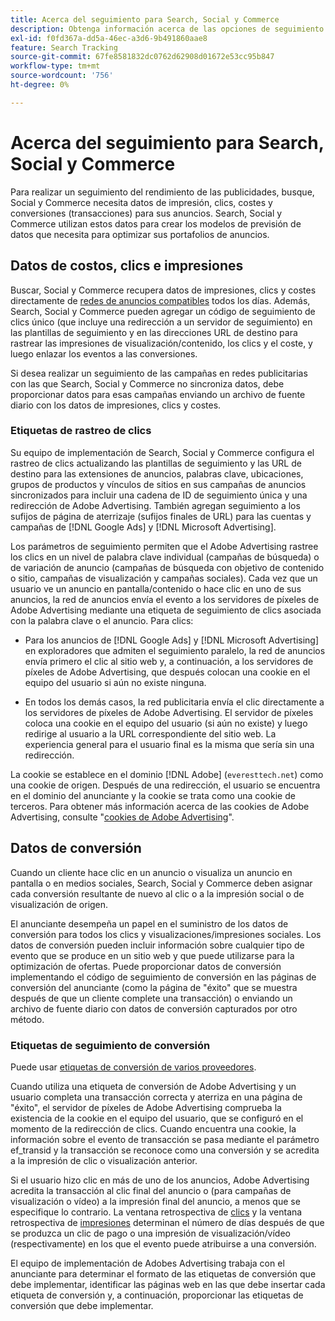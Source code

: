```yaml
---
title: Acerca del seguimiento para Search, Social y Commerce
description: Obtenga información acerca de las opciones de seguimiento para Search, Social y Commerce.
exl-id: f0fd367a-dd5a-46ec-a3d6-9b491860aae8
feature: Search Tracking
source-git-commit: 67fe8581832dc0762d62908d01672e53cc95b847
workflow-type: tm+mt
source-wordcount: '756'
ht-degree: 0%

---
```


# Acerca del seguimiento para Search, Social y Commerce

Para realizar un seguimiento del rendimiento de las publicidades, busque, Social y Commerce necesita datos de impresión, clics, costes y conversiones (transacciones) para sus anuncios. Search, Social y Commerce utilizan estos datos para crear los modelos de previsión de datos que necesita para optimizar sus portafolios de anuncios.

## Datos de costos, clics e impresiones

Buscar, Social y Commerce recupera datos de impresiones, clics y costes directamente de [redes de anuncios compatibles](/help/search-social-commerce/introduction/supported-inventory.md) todos los días. Además, Search, Social y Commerce pueden agregar un código de seguimiento de clics único (que incluye una redirección a un servidor de seguimiento) en las plantillas de seguimiento y en las direcciones URL de destino para rastrear las impresiones de visualización/contenido, los clics y el coste, y luego enlazar los eventos a las conversiones.

Si desea realizar un seguimiento de las campañas en redes publicitarias con las que Search, Social y Commerce no sincroniza datos, debe proporcionar datos para esas campañas enviando un archivo de fuente diario con los datos de impresiones, clics y costes.

### Etiquetas de rastreo de clics

Su equipo de implementación de Search, Social y Commerce configura el rastreo de clics actualizando las plantillas de seguimiento y las URL de destino para las extensiones de anuncios, palabras clave, ubicaciones, grupos de productos y vínculos de sitios en sus campañas de anuncios sincronizados para incluir una cadena de ID de seguimiento única y una redirección de Adobe Advertising. También agregan seguimiento a los sufijos de página de aterrizaje (sufijos finales de URL) para las cuentas y campañas de [!DNL Google Ads] y [!DNL Microsoft Advertising].

Los parámetros de seguimiento permiten que el Adobe Advertising rastree los clics en un nivel de palabra clave individual (campañas de búsqueda) o de variación de anuncio (campañas de búsqueda con objetivo de contenido o sitio, campañas de visualización y campañas sociales). Cada vez que un usuario ve un anuncio en pantalla/contenido o hace clic en uno de sus anuncios, la red de anuncios envía el evento a los servidores de píxeles de Adobe Advertising mediante una etiqueta de seguimiento de clics asociada con la palabra clave o el anuncio. Para clics:

* Para los anuncios de [!DNL Google Ads] y [!DNL Microsoft Advertising] en exploradores que admiten el seguimiento paralelo, la red de anuncios envía primero el clic al sitio web y, a continuación, a los servidores de píxeles de Adobe Advertising, que después colocan una cookie en el equipo del usuario si aún no existe ninguna.

* En todos los demás casos, la red publicitaria envía el clic directamente a los servidores de píxeles de Adobe Advertising. El servidor de píxeles coloca una cookie en el equipo del usuario (si aún no existe) y luego redirige al usuario a la URL correspondiente del sitio web. La experiencia general para el usuario final es la misma que sería sin una redirección.

La cookie se establece en el dominio [!DNL Adobe] (`everesttech.net`) como una cookie de origen. Después de una redirección, el usuario se encuentra en el dominio del anunciante y la cookie se trata como una cookie de terceros. Para obtener más información acerca de las cookies de Adobe Advertising, consulte &quot;[cookies de Adobe Advertising](https://experienceleague.adobe.com/docs/core-services/interface/ec-cookies/cookies-advertising-cloud.html)&quot;.

## Datos de conversión

Cuando un cliente hace clic en un anuncio o visualiza un anuncio en pantalla o en medios sociales, Search, Social y Commerce deben asignar cada conversión resultante de nuevo al clic o a la impresión social o de visualización de origen.

El anunciante desempeña un papel en el suministro de los datos de conversión para todos los clics y visualizaciones/impresiones sociales. Los datos de conversión pueden incluir información sobre cualquier tipo de evento que se produce en un sitio web y que puede utilizarse para la optimización de ofertas. Puede proporcionar datos de conversión implementando el código de seguimiento de conversión en las páginas de conversión del anunciante (como la página de &quot;éxito&quot; que se muestra después de que un cliente complete una transacción) o enviando un archivo de fuente diario con datos de conversión capturados por otro método.

### Etiquetas de seguimiento de conversión

Puede usar [etiquetas de conversión de varios proveedores](/help/search-social-commerce/tracking/conversion-tracking-about.md).

Cuando utiliza una etiqueta de conversión de Adobe Advertising y un usuario completa una transacción correcta y aterriza en una página de &quot;éxito&quot;, el servidor de píxeles de Adobe Advertising comprueba la existencia de la cookie en el equipo del usuario, que se configuró en el momento de la redirección de clics. Cuando encuentra una cookie, la información sobre el evento de transacción se pasa mediante el parámetro ef_transid y la transacción se reconoce como una conversión y se acredita a la impresión de clic o visualización anterior.

Si el usuario hizo clic en más de uno de los anuncios, Adobe Advertising acredita la transacción al clic final del anuncio o (para campañas de visualización o vídeo) a la impresión final del anuncio, a menos que se especifique lo contrario. La ventana retrospectiva de [clics](/help/search-social-commerce/glossary.md#c-d) y la ventana retrospectiva de [impresiones](/help/search-social-commerce/glossary.md#i-j) determinan el número de días después de que se produzca un clic de pago o una impresión de visualización/vídeo (respectivamente) en los que el evento puede atribuirse a una conversión.

El equipo de implementación de Adobes Advertising trabaja con el anunciante para determinar el formato de las etiquetas de conversión que debe implementar, identificar las páginas web en las que debe insertar cada etiqueta de conversión y, a continuación, proporcionar las etiquetas de conversión que debe implementar.
